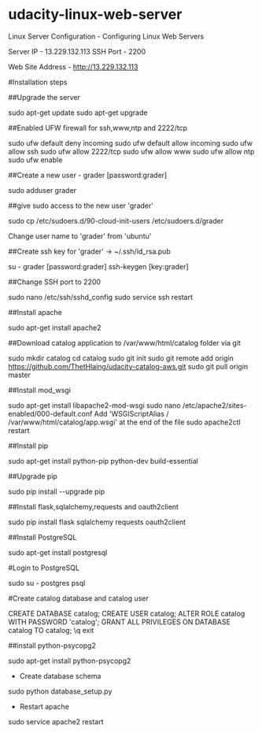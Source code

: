 # udacity-linux-web-server
Linux Server Configuration - Configuring Linux Web Servers

Server IP - 13.229.132.113
SSH Port - 2200

Web Site Address - http://13.229.132.113



#Installation steps

##Upgrade the server

sudo apt-get update
sudo apt-get upgrade


##Enabled UFW firewall for ssh,www,ntp and 2222/tcp

sudo ufw default deny incoming
sudo ufw default allow incoming
sudo ufw allow ssh
sudo ufw allow 2222/tcp
sudo ufw allow www
sudo ufw allow ntp
sudo ufw enable


##Create a new user - grader [password:grader]

sudo adduser grader

##give sudo access to the new user 'grader'

sudo cp /etc/sudoers.d/90-cloud-init-users /etc/sudoers.d/grader

Change user name to 'grader' from 'ubuntu'

##Create ssh key for 'grader' -> ~/.ssh/id_rsa.pub

su - grader [password:grader]
ssh-keygen [key:grader]

##Change SSH port to 2200

sudo nano /etc/ssh/sshd_config
sudo service ssh restart

##Install apache

sudo apt-get install apache2

##Download catalog application to /var/www/html/catalog folder via git

sudo mkdir catalog
cd catalog
sudo git init
sudo git remote add origin https://github.com/ThetHlaing/udacity-catalog-aws.git
sudo git pull origin master

##Install mod_wsgi 

sudo apt-get install libapache2-mod-wsgi
sudo nano /etc/apache2/sites-enabled/000-default.conf
Add 'WSGIScriptAlias / /var/www/html/catalog/app.wsgi' at the end of the file
sudo apache2ctl restart

##Install pip

sudo apt-get install python-pip python-dev build-essential

##Upgrade pip

sudo pip install --upgrade pip

##Install flask,sqlalchemy,requests and oauth2client

sudo pip install flask sqlalchemy requests oauth2client

##Install PostgreSQL 

sudo apt-get install postgresql

#Login to PostgreSQL

sudo su - postgres
psql

#Create catalog database and catalog user

CREATE DATABASE catalog;
CREATE USER catalog;
ALTER ROLE catalog WITH PASSWORD 'catalog';
GRANT ALL PRIVILEGES ON DATABASE catalog TO catalog;
\q
exit

##install python-psycopg2

sudo apt-get install python-psycopg2

- Create database schema

sudo python database_setup.py

- Restart apache

sudo service apache2 restart

